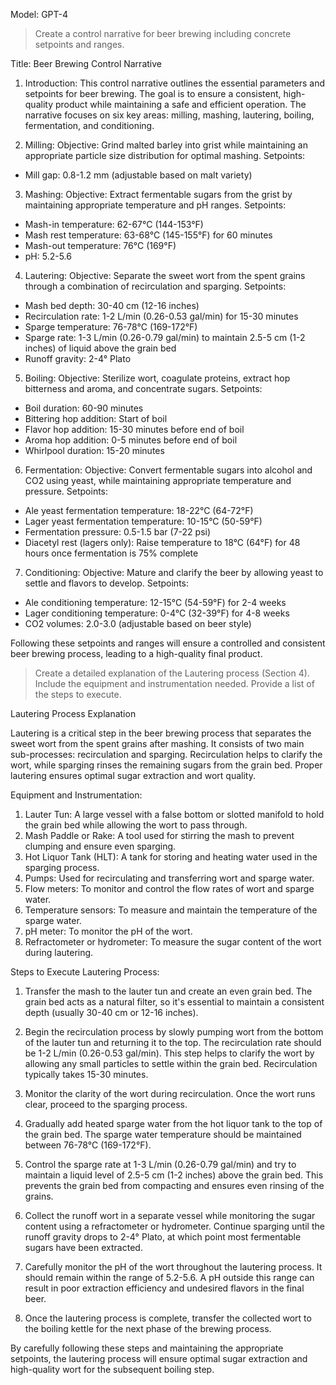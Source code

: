 Model: GPT-4

> Create a control narrative for beer brewing including concrete setpoints and ranges.

Title: Beer Brewing Control Narrative

1.  Introduction: This control narrative outlines the essential parameters and setpoints for beer brewing. The goal is to ensure a consistent, high-quality product while maintaining a safe and efficient operation. The narrative focuses on six key areas: milling, mashing, lautering, boiling, fermentation, and conditioning.
    
2.  Milling: Objective: Grind malted barley into grist while maintaining an appropriate particle size distribution for optimal mashing. Setpoints:
    

*   Mill gap: 0.8-1.2 mm (adjustable based on malt variety)

3.  Mashing: Objective: Extract fermentable sugars from the grist by maintaining appropriate temperature and pH ranges. Setpoints:

*   Mash-in temperature: 62-67°C (144-153°F)
*   Mash rest temperature: 63-68°C (145-155°F) for 60 minutes
*   Mash-out temperature: 76°C (169°F)
*   pH: 5.2-5.6

4.  Lautering: Objective: Separate the sweet wort from the spent grains through a combination of recirculation and sparging. Setpoints:

*   Mash bed depth: 30-40 cm (12-16 inches)
*   Recirculation rate: 1-2 L/min (0.26-0.53 gal/min) for 15-30 minutes
*   Sparge temperature: 76-78°C (169-172°F)
*   Sparge rate: 1-3 L/min (0.26-0.79 gal/min) to maintain 2.5-5 cm (1-2 inches) of liquid above the grain bed
*   Runoff gravity: 2-4° Plato

5.  Boiling: Objective: Sterilize wort, coagulate proteins, extract hop bitterness and aroma, and concentrate sugars. Setpoints:

*   Boil duration: 60-90 minutes
*   Bittering hop addition: Start of boil
*   Flavor hop addition: 15-30 minutes before end of boil
*   Aroma hop addition: 0-5 minutes before end of boil
*   Whirlpool duration: 15-20 minutes

6.  Fermentation: Objective: Convert fermentable sugars into alcohol and CO2 using yeast, while maintaining appropriate temperature and pressure. Setpoints:

*   Ale yeast fermentation temperature: 18-22°C (64-72°F)
*   Lager yeast fermentation temperature: 10-15°C (50-59°F)
*   Fermentation pressure: 0.5-1.5 bar (7-22 psi)
*   Diacetyl rest (lagers only): Raise temperature to 18°C (64°F) for 48 hours once fermentation is 75% complete

7.  Conditioning: Objective: Mature and clarify the beer by allowing yeast to settle and flavors to develop. Setpoints:

*   Ale conditioning temperature: 12-15°C (54-59°F) for 2-4 weeks
*   Lager conditioning temperature: 0-4°C (32-39°F) for 4-8 weeks
*   CO2 volumes: 2.0-3.0 (adjustable based on beer style)

Following these setpoints and ranges will ensure a controlled and consistent beer brewing process, leading to a high-quality final product.

> Create a detailed explanation of the Lautering process (Section 4). Include the equipment and instrumentation needed. Provide a list of the steps to execute.

Lautering Process Explanation

Lautering is a critical step in the beer brewing process that separates the sweet wort from the spent grains after mashing. It consists of two main sub-processes: recirculation and sparging. Recirculation helps to clarify the wort, while sparging rinses the remaining sugars from the grain bed. Proper lautering ensures optimal sugar extraction and wort quality.

Equipment and Instrumentation:

1.  Lauter Tun: A large vessel with a false bottom or slotted manifold to hold the grain bed while allowing the wort to pass through.
2.  Mash Paddle or Rake: A tool used for stirring the mash to prevent clumping and ensure even sparging.
3.  Hot Liquor Tank (HLT): A tank for storing and heating water used in the sparging process.
4.  Pumps: Used for recirculating and transferring wort and sparge water.
5.  Flow meters: To monitor and control the flow rates of wort and sparge water.
6.  Temperature sensors: To measure and maintain the temperature of the sparge water.
7.  pH meter: To monitor the pH of the wort.
8.  Refractometer or hydrometer: To measure the sugar content of the wort during lautering.

Steps to Execute Lautering Process:

1.  Transfer the mash to the lauter tun and create an even grain bed. The grain bed acts as a natural filter, so it's essential to maintain a consistent depth (usually 30-40 cm or 12-16 inches).
    
2.  Begin the recirculation process by slowly pumping wort from the bottom of the lauter tun and returning it to the top. The recirculation rate should be 1-2 L/min (0.26-0.53 gal/min). This step helps to clarify the wort by allowing any small particles to settle within the grain bed. Recirculation typically takes 15-30 minutes.
    
3.  Monitor the clarity of the wort during recirculation. Once the wort runs clear, proceed to the sparging process.
    
4.  Gradually add heated sparge water from the hot liquor tank to the top of the grain bed. The sparge water temperature should be maintained between 76-78°C (169-172°F).
    
5.  Control the sparge rate at 1-3 L/min (0.26-0.79 gal/min) and try to maintain a liquid level of 2.5-5 cm (1-2 inches) above the grain bed. This prevents the grain bed from compacting and ensures even rinsing of the grains.
    
6.  Collect the runoff wort in a separate vessel while monitoring the sugar content using a refractometer or hydrometer. Continue sparging until the runoff gravity drops to 2-4° Plato, at which point most fermentable sugars have been extracted.
    
7.  Carefully monitor the pH of the wort throughout the lautering process. It should remain within the range of 5.2-5.6. A pH outside this range can result in poor extraction efficiency and undesired flavors in the final beer.
    
8.  Once the lautering process is complete, transfer the collected wort to the boiling kettle for the next phase of the brewing process.
    

By carefully following these steps and maintaining the appropriate setpoints, the lautering process will ensure optimal sugar extraction and high-quality wort for the subsequent boiling step.